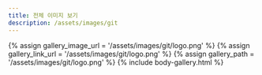 ```yaml
---
title: 전체 이미지 보기
description: /assets/images/git
---
```




{% assign gallery_image_url = '/assets/images/git/logo.png' %}
{% assign gallery_link_url = '/assets/images/git/logo.png' %}
{% assign gallery_path = '/assets/images/git/logo.png' %}
{% include body-gallery.html %}
